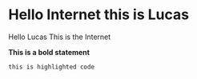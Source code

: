 # Hello Internet this is Lucas
Hello Lucas This is the Internet

**This is a bold statement**

`this is highlighted code`
